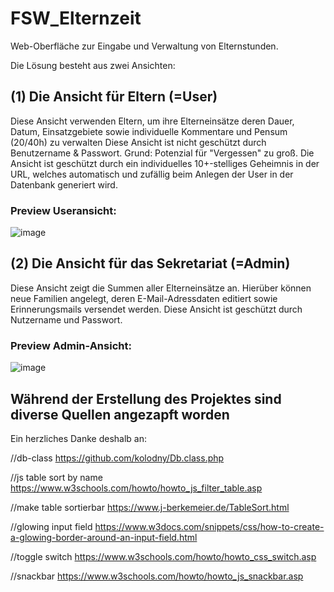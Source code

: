 # FSW_Elternzeit

Web-Oberfläche zur Eingabe und Verwaltung von Elternstunden.

Die Lösung besteht aus zwei Ansichten: 

## (1) Die Ansicht für Eltern (=User)
Diese Ansicht verwenden Eltern, um ihre Elterneinsätze deren Dauer, Datum, Einsatzgebiete sowie individuelle Kommentare und Pensum (20/40h) zu verwalten
Diese Ansicht ist nicht geschützt durch Benutzername & Passwort. Grund: Potenzial für "Vergessen" zu groß.
Die Ansicht ist geschützt durch ein individuelles 10+-stelliges Geheimnis in der URL, welches automatisch und zufällig beim Anlegen der User in der Datenbank generiert wird.

### Preview Useransicht:
![image](https://user-images.githubusercontent.com/11231051/153256098-eff6c018-d7e5-44d3-b5d8-b2b584eb2189.png)


## (2) Die Ansicht für das Sekretariat (=Admin)
Diese Ansicht zeigt die Summen aller Elterneinsätze an. Hierüber können neue Familien angelegt, deren E-Mail-Adressdaten editiert sowie Erinnerungsmails versendet werden.
Diese Ansicht ist geschützt durch Nutzername und Passwort.

### Preview Admin-Ansicht:
![image](https://user-images.githubusercontent.com/11231051/153259416-2b4a007b-7439-41a7-8956-1c5b066b6087.png)


## Während der Erstellung des Projektes sind diverse Quellen angezapft worden
Ein herzliches Danke deshalb an:

//db-class
https://github.com/kolodny/Db.class.php

//js table sort by name
https://www.w3schools.com/howto/howto_js_filter_table.asp

//make table sortierbar
https://www.j-berkemeier.de/TableSort.html

//glowing input field
https://www.w3docs.com/snippets/css/how-to-create-a-glowing-border-around-an-input-field.html

//toggle switch
https://www.w3schools.com/howto/howto_css_switch.asp

//snackbar
https://www.w3schools.com/howto/howto_js_snackbar.asp

